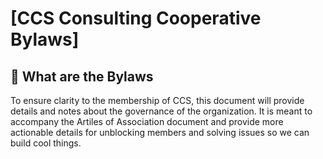 # [CCS Consulting Cooperative Bylaws]

## 🧩 What are the Bylaws

To ensure clarity to the membership of CCS, this document will provide details and notes about the governance of the organization. It is meant to accompany the Artiles of Association document and provide more actionable details for unblocking members and solving issues so we can build cool things. 